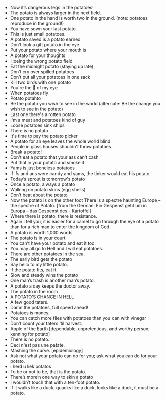- Now it’s dangerous legs in the potatoes!
- The potato is always larger in the next field.
- One potato in the hand is worth two in the ground. (note: potatoes reproduce in the ground!)
- You have sown your last potato.
- This is just small potatoes.
- A potato saved is a potato earned
- Don’t look a gift potato in the eye
- Put your potato where your mouth is
- A potato for your thoughts
- Hoeing the wrong potato field
- Eat the midnight potato (staying up late)
- Don’t cry over spilled potatoes
- Don’t put all your potatoes in one sack
- Kill two birds with one potato
- You're the 🥔 of my eye
- When potatoes fly
- Potato potahto
- Be the potato you wish to see in the world (alternate: Be the change you wish to see in the potato)
- Last one there's a rotten potato
- I'm a meat and potatoes kind of guy
- Loose potatoes sink ships
- There is no potato
- It's time to pay the potato picker
- A potato for an eye leaves the whole world blind
- People in glass houses shouldn't throw potatoes.
- Break a potato!
- Don't eat a potato that your ass can't cash
- Put that in your potato and smoke it
- Yams is just boneless potatoes
- If ifs and ans were candy and yams, the tinker would eat his potato.
- Today’s sprout is tomorrow's potato
- Once a potato, always a potato
- Walking on potato skins (egg shells)
- Don’t beat about the potato
- Now the potato is on the other foot
There is a spectre haunting Europe – the spectre of Potato. [from the German: Ein Gespenst geht um in Europa – das Gespenst des - Kartoffel]
- Where there is potato, there is resistance.
- Again I tell you, it is easier for a camel to go through the eye of a potato than for a rich man to enter the kingdom of God.
- A potato is worth 1,000 words
- The potato is in your court
- You can’t have your potato and eat it too
- You may all go to Hell and I will eat potatoes.
- There are other potatoes in the sea.
- The early bird gets the potato
- Say hello to my little potato.
- If the potato fits, eat it.
- Slow and steady wins the potato
- One man’s trash is another man’s potato.
- A potato a day keeps the doctor away.
- The potato in the room
- A POTATO’S CHANCE IN HELL
- A few good taters.
- Damn the potatoes, full speed ahead!
- Potatoes is money.
- You can catch more flies with potatoes than you can with vinegar
- Don’t count your taters ‘til harvest.
- Apple of the Earth [dependable, unpretentious, and worthy person; kenning for potato]
- There is no potato.
- Ceci n'est pas une patate.
- Mashing the curve. [epidemiology]
- Ask not what your potato can do for you; ask what you can do for your potato.
- i herd u liek potatos
- To be or not to be, that is the potato.
- There’s more’n one way to skin a potato
- I wouldn’t touch that with a ten-foot potato.
- If it walks like a duck, quacks like a duck, looks like a duck, it must be a potato.

